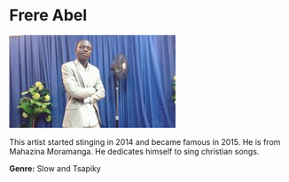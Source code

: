# Frere Abel

![Frere Abel's photo](frere-abel.jpg)

This artist started stinging in 2014 and became famous in 2015. He is from Mahazina Moramanga. He dedicates himself to sing christian songs.

**Genre:** Slow and Tsapiky
